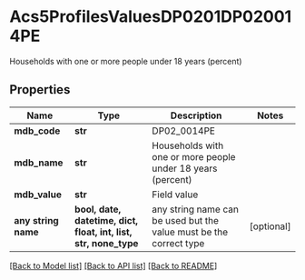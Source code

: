# Acs5ProfilesValuesDP0201DP020014PE

Households with one or more people under 18 years (percent)

## Properties
Name | Type | Description | Notes
------------ | ------------- | ------------- | -------------
**mdb_code** | **str** | DP02_0014PE | 
**mdb_name** | **str** | Households with one or more people under 18 years (percent) | 
**mdb_value** | **str** | Field value | 
**any string name** | **bool, date, datetime, dict, float, int, list, str, none_type** | any string name can be used but the value must be the correct type | [optional]

[[Back to Model list]](../README.md#documentation-for-models) [[Back to API list]](../README.md#documentation-for-api-endpoints) [[Back to README]](../README.md)


